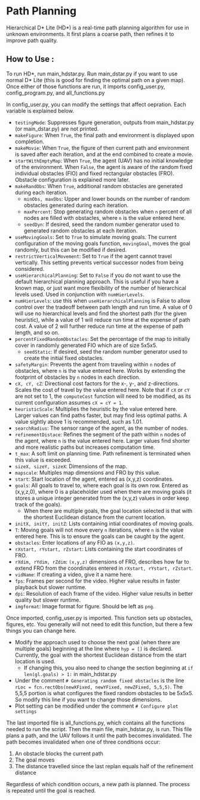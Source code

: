 # Path Planning

Hierarchical D* Lite (HD*) is a real-time path planning algorithm for use in unknown environments. It first plans a coarse path, then refines it to improve path quality.

## How to Use :  

To run HD\*, run main_hdstar.py. Run main_dstar.py if you want to use normal D\* Lite (this is good for finding the optimal path on a given map). Once either of those functions are run, it imports config_user.py, config_program.py, and all_functions.py

In config_user.py, you can modify the settings that affect oepration. Each variable is explained below.
- `testingMode`: Suppresses figure generation, outputs from main_hdstar.py (or main_dstar.py) are not printed.
- `makeFigure`: When `True`, the final path and environment is displayed upon completion.
- `makeMovie`: When `True`, the figure of then current path and environment is saved after each iteration, and at the end combined to create a movie. 
- `startWithEmptyMap`: When `True`, the agent (UAV) has no initial knowledge of the environment. When `False`, the agent is aware of the random fixed individual obstacles (FIO) and fixed rectangular obstacles (FRO). Obstacle configuration is explained more later.
- `makeRandObs`: When `True`, additional random obstacles are generated during each iteration.
  - `minObs, maxObs`: Upper and lower bounds on the number of random obstacles generated during each iteration.
  - `maxPercent`: Stop generating random obstacles when `n` percent of all nodes are filled with obstacles, where `n` is the value entered here.
  - `seedDyn`: If desired, seed the random number generator used to generated random obstacles at each iteration.
- `useMovingGoals`: Set to `True` to simulate moving goals. The current configuration of the moving goals function, `movingGoal`, moves the goal randomly, but this can be modified if desired.
- `restrictVerticalMovement`: Set to `True` if the agent cannot travel vertically. This setting prevents vertical successor nodes from being considered.
- `useHierarchicalPlanning`: Set to `False` if you do not want to use the default hierarchical planning approach. This is useful if you have a known map, or just want more flexibility of the number of hierarchical levels used. Used in conjunction with `numHierLevels`.
- `numHierLevels`: use this when `useHierarchicalPlanning` is False to allow control over the tradeoff between path length and run time. A value of 0 will use no hierarchical levels and find the shortest path (for the given heuristic), while a value of 1 will reduce run time at the expense of path cost. A value of 2 will further reduce run time at the expense of path length, and so on.
- `percentFixedRandomObstacles`: Set the percentage of the map to initially cover in randomly generated FIO which are of size 5x5x5.
  - `seedStatic`: If desired, seed the random number generator used to create the initial fixed obstacles.
- `safetyMargin`: Prevents the agent from traveling within `n` nodes of obstacles, where `n` is the value entered here. Works by extending the footprint of obstacles by `n` nodes in each direction.
- `cX, cY, cZ`: Directional cost factors for the x-, y-, and z-directions. Scales the cost of travel by the value entered here. Note that if `cX` or `cY` are not set to 1, the `computeCost` function will need to be modified, as its current configuration assumes `cX = cY = 1`.
- `heuristicScale`: Multiplies the heuristic by the value entered here. Larger values can find paths faster, but may find less optimal paths. A value sightly above 1 is recommended, such as 1.01.
- `searchRadius`: The sensor range of the agent, as the number of nodes.
- `refinementDistace`: Refines the segment of the path within `n` nodes of the agent, where `n` is the value entered here. Larger values find shorter and more realistic paths but increases computation time.
- `t_max`: A soft limit on planning time. Path refinement is terminated when this value is exceeded.
- `sizeX, sizeY, sizeX`: Dimensions of the map.
- `mapscale`: Multiples map dimensions and FRO by this value.
- `start`: Start location of the agent, entered as (x,y,z) coordinates.
- `goals`: All goals to travel to, where each goal is its own row. Entered as (x,y,z,0), where 0 is a placeholder used when there are moving goals (it stores a unique integer generated from the (x,y,z) values in order keep track of the goals).
  - When there are multiple goals, the goal location selected is that with the shortest Euclidean distance from the current location.
- `initX, initY, initZ`: Lists containing intial coordinates of moving goals.
- `T`: Moving goals will not move every `n` iterations, where `n` is the value entered here. This is to ensure the goals can be caught by the agent.
- `obstacles`: Enter locations of any FIO as `(x,y,z)`.
- `rXstart, rYstart, rZstart`: Lists containing the start coordinates of FRO.
- `rXdim, rYdim, rZdim`: `(x,y,z)` dimensions of FRO, describes how far to extend FRO from the coordinates entered in `rXstart, rYstart, rZstart`.
- `vidName`: If creating a video, give it a name here.
- `fps`: Frames per second for the video. Higher value results in faster playback but slower runtime.
- `dpi`: Resolution of each frame of the video. Higher value results in better quality but slower runtime.
- `imgformat`: Image format for figure. Should be left as `png`.


Once imported, config_user.py is imported. This function sets up obstacles, figures, etc. You generally will not need to edit this function, but there a few things you can change here.
- Modify the approach used to choose the next goal (when there are multiple goals) beginning at the line where `hyp = []` is declared. Currently, the goal with the shortest Euclidean distance from the start location is used. 
  - If changing this, you also need to change the section beginning at `if len(gl.goals) > 1:` in main_hdstar.py
- Under the comment `# Generating random fixed obstacles` is the line `rLoc = fcn.rectObs(newXFixed, newYFixed, newZFixed, 5,5,5)`. The 5,5,5 portion is what configures the fixed random obstacles to be 5x5x5. So modify this line if you want to change those dimensions.
- Plot setting can be modified under the comment `# Configure plot settings`

The last imported file is all_functions.py, which contains all the functions needed to run the script. Then the main file, main_hdstar.py, is run. This file plans a path, and the UAV follows it until the path becomes invalidated. The path becomes invalidated when one of three conditions occur:

1. An obstacle blocks the current path
2. The goal moves
3. The distance travelled since the last replan equals half of the refinement distance

Regardless of which condition occurs, a new path is planned. The process is repeated until the goal is reached.

